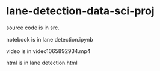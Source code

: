 # lane-detection-data-sci-proj

source code is in src.

notebook is in lane detection.ipynb

video is in video1065892934.mp4 

html is in lane detection.html

